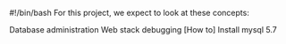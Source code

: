 #!/bin/bash
For this project, we expect to look at these concepts:

Database administration
Web stack debugging
[How to] Install mysql 5.7
